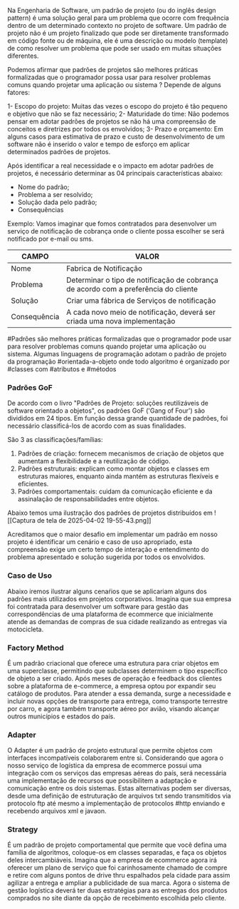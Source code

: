 Na Engenharia de Software, um padrão de projeto (ou do inglês design pattern) é uma solução geral para um problema que ocorre com frequência dentro de um determinado contexto no projeto de software.
Um padrão de projeto não é um projeto finalizado que pode ser diretamente transformado em código fonte ou de máquina, ele é uma descrição ou modelo (template) de como resolver um problema que pode ser usado em muitas situações diferentes.

Podemos afirmar que padrões de projetos são melhores práticas formalizadas que o programador possa usar para resolver problemas comuns quando projetar uma aplicação ou sistema ? 
Depende de alguns fatores:

1- Escopo do projeto: Muitas das vezes o escopo do projeto é tão pequeno e objetivo que não se faz necessário;
2- Maturidade do time: Não podemos pensar em adotar padrões de projetos se não há uma compreensão de conceitos e diretrizes por todos os envolvidos;
3- Prazo e orçamento: Em alguns casos para estimativa de prazo e custo de desenvolvimento de um software não é inserido o valor e tempo de esforço em aplicar determinados padrões de projetos.

Após identificar a real necessidade e o impacto em adotar padrões de projetos, é necessário determinar as 04 principais características abaixo:

- Nome do padrão;
- Problema a ser resolvido;
- Solução dada pelo padrão;
- Consequências

Exemplo: Vamos imaginar que fomos contratados para desenvolver um serviço de notificação de cobrança onde o cliente possa escolher se será notificado por e-mail ou sms.


| CAMPO        | VALOR                                                                               |
| ------------ | ----------------------------------------------------------------------------------- |
| Nome         | Fabrica de Notificação                                                              |
| Problema     | Determinar o tipo de notificação de cobrança de acordo com a preferência do cliente |
| Solução      | Criar uma fábrica de Serviços de notificação                                        |
| Consequência | A cada novo meio de notificação, deverá ser criada uma nova implementação           |

#Padrões são melhores práticas formalizadas que o programador pode usar para resolver problemas comuns quando projetar uma aplicação ou sistema. Algumas linguagens de programação adotam o padrão de projeto da programação #orientada-a-objeto onde todo algoritmo é organizado por #classes com #atributos e #métodos

### Padrões GoF

De acordo com o livro "Padrões de Projeto: soluções reutilizáveis de software orientado a objetos", os padrões GoF ('Gang of Four') são divididos em 24 tipos. Em função dessa grande quantidade de padrões, foi necessário classificá-los de acordo com as suas finalidades.

São 3 as classificações/famílias:

1. Padrões de criação: fornecem mecanismos de criação de objetos que aumentam a flexibilidade e a reutilização de código.
2. Padrões estruturais: explicam como montar objetos e classes em estruturas maiores, enquanto ainda mantém as estruturas flexíveis e eficientes.
3. Padrões comportamentais: cuidam da comunicação eficiente e da assinalação de responsabilidades entre objetos.

Abaixo temos uma ilustração dos padrões de projetos distribuídos em
![[Captura de tela de 2025-04-02 19-55-43.png]]

Acreditamos que o maior desafio em implementar um padrão em nosso projeto é identificar um cenário e caso de uso apropriado, esta compreensão exige um certo tempo de interação e entendimento do problema apresentado e solução sugerida por todos os envolvidos.

### Caso de Uso
Abaixo iremos ilustrar alguns cenaŕios que se aplicariam alguns dos padrões mais utilizados em projetos corporativos.
Imagina que sua empresa foi contratada para desenvolver um software para gestão das correspondências de uma plataforma de ecommerce que inicialmente atende as demandas de compras de sua cidade realizando as entregas via motocicleta.

### Factory Method
É um padrão criacional que oferece uma estrutura para criar objetos em uma superclasse, permitindo que subclasses determinem o tipo específico de objeto a ser criado.
Após meses de operação e feedback dos clientes sobre a plataforma de e-commerce, a empresa optou por expandir seu catálogo de produtos. Para atender a essa demanda, surge a necessidade e incluir novas opções de transporte para entrega, como transporte terrestre por carro, e agora também transporte aéreo por avião, visando alcançar outros municípios e estados do país.

### Adapter
O Adapter é um padrão de projeto estrutural que permite objetos com interfaces incompatíveis colaborarem entre si.
Considerando que agora o nosso serviço de logística da empresa de ecommerce possui uma integração com os serviços das empresas aéreas do país, será necessária uma implementação de recursos que possibilitem a adaptação e comunicação entre os dois sistemas.
Estas alternativas podem ser diversas, desde uma definição de estruturação de arquivos txt sendo transmitidos via protocolo ftp até mesmo a implementação de protocolos #http enviando e recebendo arquivos xml e javaon.

### Strategy
É um padrão de projeto comportamental que permite que você defina uma família de algoritmos, coloque-os em classes separadas, e faça os objetos deles intercambiáveis.
Imagina que a empresa de ecommerce agora irá oferecer um plano de serviço que foi carinhosamente chamado de compre e retire com alguns pontos de drive thru espalhados pela cidade para assim agilizar a entrega e ampliar a publicidade de sua marca.
Agora o sistema de gestão logística deverá ter duas estratégias para as entregas dos produtos comprados no site diante da opção de recebimento escolhida pelo cliente.